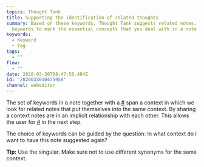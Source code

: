 ```yaml
---
topics: Thought Tank
title: Supporting the identification of related thoughts
summary: Based on these keywords, Thought Tank suggests related notes. Use
  keywords to mark the essential concepts that you deal with in a note.
keywords:
  - Keyword
  - Tag
tags:
  - ""
flow:
  - ""
date: 2020-03-30T08:47:56.484Z
id: "2020033010475958"
channel: webeditor
---
```

The set of keywords in a note together with a [#](/notes/2020033010363597 "Separation of independent logical units") span a context in which we look for related notes that put themselves into the same context. By sharing a context notes are in an implicit relationship with each other. This allows the user for [#](/notes/2020041312255463 "Transformation of implicit into explicit relationships between notes generate knowledge") in the next step.

The choice of keywords can be guided by the question: In what context do I want to have this note suggested again?

**Tip:** Use the singular. Make sure not to use different synonyms for the same context.
